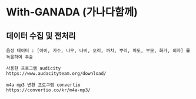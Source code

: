 # With-GANADA (가나다함께)

## 데이터 수집 및 전처리
    음성 데이터 : [아이, 가수, 나무, 나비, 오리, 까치, 뿌리, 파도, 부모, 화가, 의자] 를 녹음하여 추출
    
    사용한 프로그램 audicity
    https://www.audacityteam.org/download/ 

    m4a mp3 변환 프로그램 convertio
    https://convertio.co/kr/m4a-mp3/
